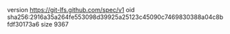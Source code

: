 version https://git-lfs.github.com/spec/v1
oid sha256:2916a35a264fe553098d39925a25123c45090c7469830388a04c8bfdf30173a6
size 9367
